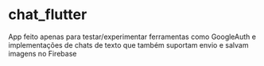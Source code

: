 # chat_flutter
App feito apenas para testar/experimentar ferramentas como GoogleAuth e implementações de chats de texto que também suportam envio e salvam imagens no Firebase
